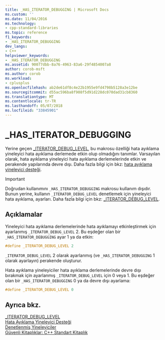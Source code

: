 ```yaml
---
title: _HAS_ITERATOR_DEBUGGING | Microsoft Docs
ms.custom: ''
ms.date: 11/04/2016
ms.technology:
- cpp-standard-libraries
ms.topic: reference
f1_keywords:
- _HAS_ITERATOR_DEBUGGING
dev_langs:
- C++
helpviewer_keywords:
- _HAS_ITERATOR_DEBUGGING
ms.assetid: 90077dbb-8a76-4963-83a6-29f4854007a8
author: corob-msft
ms.author: corob
ms.workload:
- cplusplus
ms.openlocfilehash: ab2de61df8c4e22b1955e9fd4798b5128a3e12be
ms.sourcegitcommit: d55ac596ba8f908f5d91d228dc070dad31cb8360
ms.translationtype: MT
ms.contentlocale: tr-TR
ms.lasthandoff: 05/07/2018
ms.locfileid: "33845901"
---
```

# <a name="hasiteratordebugging"></a>_HAS_ITERATOR_DEBUGGING

Yerine geçen [_ITERATOR_DEBUG_LEVEL](../standard-library/iterator-debug-level.md), bu makrosu özelliği hata ayıklama yineleyici hata ayıklama derlemede etkin olup olmadığını tanımlar. Varsayılan olarak, hata ayıklama yineleyici hata ayıklama derlemelerinde etkin ve perakende yapılarında devre dışı. Daha fazla bilgi için bkz: [hata ayıklama yineleyici desteği](../standard-library/debug-iterator-support.md).

> [!IMPORTANT]
> Doğrudan kullanımını `_HAS_ITERATOR_DEBUGGING` makrosu kullanım dışıdır. Bunun yerine, kullanın `_ITERATOR_DEBUG_LEVEL` denetlemek için yineleyici hata ayıklama, ayarları. Daha fazla bilgi için bkz: [_ITERATOR_DEBUG_LEVEL](../standard-library/iterator-debug-level.md).

## <a name="remarks"></a>Açıklamalar

Yineleyici hata ayıklama derlemelerinde hata ayıklamayı etkinleştirmek için ayarlanmış `_ITERATOR_DEBUG_LEVEL` 2. Bu eşdeğer olan bir `_HAS_ITERATOR_DEBUGGING` ayar 1 ya da etkin:

```cpp
#define _ITERATOR_DEBUG_LEVEL 2
```

`_ITERATOR_DEBUG_LEVEL` 2 olarak ayarlanmış (ve `_HAS_ITERATOR_DEBUGGING` 1 olarak ayarlayın) perakende oluşturur.

Hata ayıklama yineleyiciler hata ayıklama derlemelerinde devre dışı bırakmak için ayarlanmış `_ITERATOR_DEBUG_LEVEL` için 0 veya 1. Bu eşdeğer olan bir `_HAS_ITERATOR_DEBUGGING` 0 ya da devre dışı ayarlama:

```cpp
#define _ITERATOR_DEBUG_LEVEL 0
```

## <a name="see-also"></a>Ayrıca bkz.

[_ITERATOR_DEBUG_LEVEL](../standard-library/iterator-debug-level.md)<br/>
[Hata Ayıklama Yineleyici Desteği](../standard-library/debug-iterator-support.md)<br/>
[Denetlenmiş Yineleyiciler](../standard-library/checked-iterators.md)<br/>
[Güvenli Kitaplıklar: C++ Standart Kitaplık](../standard-library/safe-libraries-cpp-standard-library.md)<br/>
